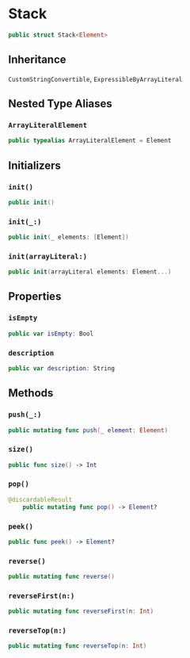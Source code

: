 # Stack

``` swift
public struct Stack<Element> 
```

## Inheritance

`CustomStringConvertible`, `ExpressibleByArrayLiteral`

## Nested Type Aliases

### `ArrayLiteralElement`

``` swift
public typealias ArrayLiteralElement = Element
```

## Initializers

### `init()`

``` swift
public init() 
```

### `init(_:)`

``` swift
public init(_ elements: [Element]) 
```

### `init(arrayLiteral:)`

``` swift
public init(arrayLiteral elements: Element...) 
```

## Properties

### `isEmpty`

``` swift
public var isEmpty: Bool 
```

### `description`

``` swift
public var description: String 
```

## Methods

### `push(_:)`

``` swift
public mutating func push(_ element: Element) 
```

### `size()`

``` swift
public func size() -> Int 
```

### `pop()`

``` swift
@discardableResult
    public mutating func pop() -> Element? 
```

### `peek()`

``` swift
public func peek() -> Element? 
```

### `reverse()`

``` swift
public mutating func reverse()
```

### `reverseFirst(n:)`

``` swift
public mutating func reverseFirst(n: Int)
```

### `reverseTop(n:)`

``` swift
public mutating func reverseTop(n: Int)
```
